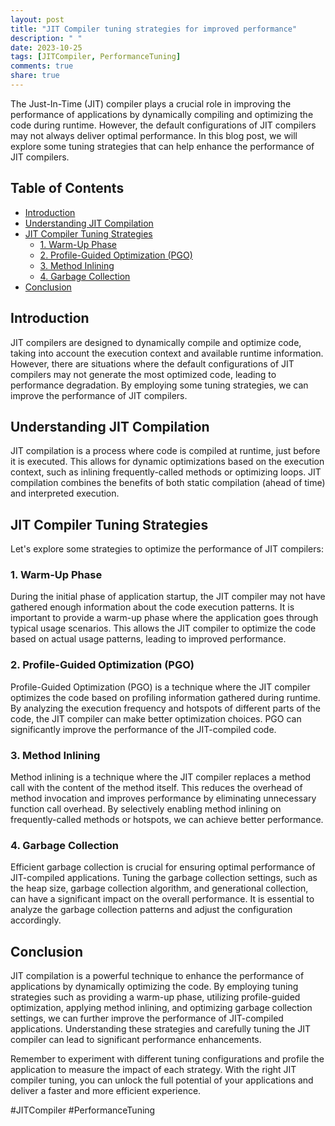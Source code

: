 ```yaml
---
layout: post
title: "JIT Compiler tuning strategies for improved performance"
description: " "
date: 2023-10-25
tags: [JITCompiler, PerformanceTuning]
comments: true
share: true
---
```


The Just-In-Time (JIT) compiler plays a crucial role in improving the performance of applications by dynamically compiling and optimizing the code during runtime. However, the default configurations of JIT compilers may not always deliver optimal performance. In this blog post, we will explore some tuning strategies that can help enhance the performance of JIT compilers.

## Table of Contents
- [Introduction](#introduction)
- [Understanding JIT Compilation](#understanding-jit-compilation)
- [JIT Compiler Tuning Strategies](#jit-compiler-tuning-strategies)
  - [1. Warm-Up Phase](#1-warm-up-phase)
  - [2. Profile-Guided Optimization (PGO)](#2-profile-guided-optimization-pgo)
  - [3. Method Inlining](#3-method-inlining)
  - [4. Garbage Collection](#4-garbage-collection)
- [Conclusion](#conclusion)

## Introduction <a name="introduction"></a>
JIT compilers are designed to dynamically compile and optimize code, taking into account the execution context and available runtime information. However, there are situations where the default configurations of JIT compilers may not generate the most optimized code, leading to performance degradation. By employing some tuning strategies, we can improve the performance of JIT compilers.

## Understanding JIT Compilation <a name="understanding-jit-compilation"></a>
JIT compilation is a process where code is compiled at runtime, just before it is executed. This allows for dynamic optimizations based on the execution context, such as inlining frequently-called methods or optimizing loops. JIT compilation combines the benefits of both static compilation (ahead of time) and interpreted execution.

## JIT Compiler Tuning Strategies <a name="jit-compiler-tuning-strategies"></a>
Let's explore some strategies to optimize the performance of JIT compilers:

### 1. Warm-Up Phase <a name="1-warm-up-phase"></a>
During the initial phase of application startup, the JIT compiler may not have gathered enough information about the code execution patterns. It is important to provide a warm-up phase where the application goes through typical usage scenarios. This allows the JIT compiler to optimize the code based on actual usage patterns, leading to improved performance.

### 2. Profile-Guided Optimization (PGO) <a name="2-profile-guided-optimization-pgo"></a>
Profile-Guided Optimization (PGO) is a technique where the JIT compiler optimizes the code based on profiling information gathered during runtime. By analyzing the execution frequency and hotspots of different parts of the code, the JIT compiler can make better optimization choices. PGO can significantly improve the performance of the JIT-compiled code.

### 3. Method Inlining <a name="3-method-inlining"></a>
Method inlining is a technique where the JIT compiler replaces a method call with the content of the method itself. This reduces the overhead of method invocation and improves performance by eliminating unnecessary function call overhead. By selectively enabling method inlining on frequently-called methods or hotspots, we can achieve better performance.

### 4. Garbage Collection <a name="4-garbage-collection"></a>
Efficient garbage collection is crucial for ensuring optimal performance of JIT-compiled applications. Tuning the garbage collection settings, such as the heap size, garbage collection algorithm, and generational collection, can have a significant impact on the overall performance. It is essential to analyze the garbage collection patterns and adjust the configuration accordingly.

## Conclusion <a name="conclusion"></a>
JIT compilation is a powerful technique to enhance the performance of applications by dynamically optimizing the code. By employing tuning strategies such as providing a warm-up phase, utilizing profile-guided optimization, applying method inlining, and optimizing garbage collection settings, we can further improve the performance of JIT-compiled applications. Understanding these strategies and carefully tuning the JIT compiler can lead to significant performance enhancements.

Remember to experiment with different tuning configurations and profile the application to measure the impact of each strategy. With the right JIT compiler tuning, you can unlock the full potential of your applications and deliver a faster and more efficient experience.

\#JITCompiler #PerformanceTuning